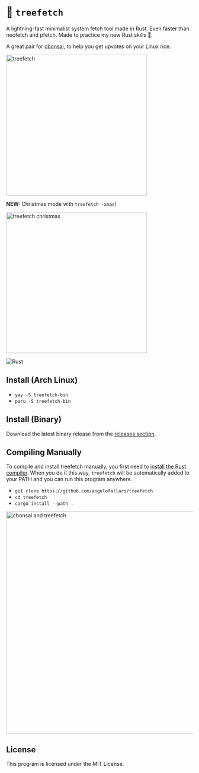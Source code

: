 # 🌳 `treefetch`

A lightning-fast minimalist system fetch tool made in Rust. Even faster than neofetch and pfetch. Made to practice my new Rust skills 🦀.

A great pair for [cbonsai](https://gitlab.com/jallbrit/cbonsai), to help you get upvotes on your Linux rice.

<img src="https://user-images.githubusercontent.com/39676098/145780007-f612ceff-7414-4bbe-af14-e2d48004ed9d.png" alt="treefetch" width=380px>

**NEW:** Christmas mode with `treefetch -xmas`!

<img src="https://user-images.githubusercontent.com/39676098/145915591-aff4cd4e-1792-4cac-b266-98575d6fa6b5.png" alt="treefetch christmas" width=380px>

![Rust](https://img.shields.io/badge/rust-%23000000.svg?style=for-the-badge&logo=rust&logoColor=white)

## Install (Arch Linux)

- `yay -S treefetch-bin`
- `paru -S treefetch-bin`

## Install (Binary)

Download the latest binary release from the [releases section](https://github.com/angelofallars/treefetch/releases).

## Compiling Manually

To compile and install treefetch manually, you first need to [install the Rust
compiler](https://www.rust-lang.org/tools/install). When you do it this way,
`treefetch` will be automatically added to your PATH and you can run this
program anywhere.

- `git clone https://github.com/angelofallars/treefetch`
- `cd treefetch`
- `cargo install --path .`

<img src="https://user-images.githubusercontent.com/39676098/145779840-59f1d0ef-7577-408c-a9fb-ce93b262c7df.png" alt="cbonsai and treefetch" width=600px>


## License

This program is licensed under the MIT License.
